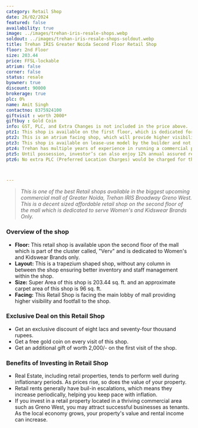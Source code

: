```yaml
---
category: Retail Shop
date: 26/02/2024
featured: false
availability: true
image: ../images/trehan-iris-resale-shops.webp
soldout: ../images/trehan-iris-resale-shops-soldout.webp
title: Trehan IRIS Greater Noida Second Floor Retail Shop
floor: 2nd Floor
size: 203.44
price: FFSL-lockable
atrium: false
corner: false
status: resale
byowner: true
discount: 90000
brokerage: true
plc: 0%
name: Amit Singh
contactno: 8375924100
giftvisit : worth 2000*
giftbuy : Gold Coin
info: GST, PLC, and Extra Changes is not included in the price above.
ptz1: This shop is available on the first floor, which is dedicated for Mens and Sports retail shops only.
ptz2: This is an atrium facing shop, which will provide higher visibility and footfall. Therefore, a rental yield for this shops can be expected.
ptz3: This shop is available on lease-use model by the builder and not for personal use.
ptz4: Trehan has multiple years of experience in running a commercial project on lease model, so the investors can be assured for rental yield from their shop for a long period of time.
ptz5: Until possession, investor’s can also enjoy 12% annual assured return by the builder.
ptz6: No extra PLC (Preferred Location Charges) would be charged for this shop even though the shop is atrium facing and right beside the escalators.



---
```


> _This is one of the best Retail shops available in the biggest upcoming commercial mall of Greater Noida, Trehan IRIS Broadway Greno West. This is a decent sized affordable retail shop on the second floor of the mall which is dedicated to serve Women's and Kidswear Brands Only._


### Overview of the shop
* **Floor:** This retail shop is available upon the second floor of the mall which is part of the cluster called, "Verv" and is dedicated to Women's and Kidswear Brands only.
* **Layout:** This is a trapezium shaped shop, without any column in between the shop ensuring better inventory and staff management within the shop.
* **Size:** Super Area of this shop is 203.44 sq. ft. and an approximate carpet area of this shop is 96 sq. ft.
* **Facing:** This Retail Shop is facing the main lobby of mall providing higher visibility and footfall to the shop.

### Exclusive Deal on this Retail Shop
* Get an exclusive discount of eight lacs and seventy-four thousand rupees.
* Get a free gold coin on every visit of this shop.
* Get an additional gift of worth 2,000/- on the first visit of the shop.

### Benefits of Investing in Retail Shop
* Real Estate, including retail properties, tends to perform well during inflationary periods. As prices rise, so does the value of your property.
* Retail rents generally have buil-in escalations, which means they increase periodically, helping you keep pace with inflation.
* If you invest in a retail property located in a thriving commercial area such as Greno West, you may attract successful businesses as tenants. As the local economy grows, your property's value and rental income can increase.

